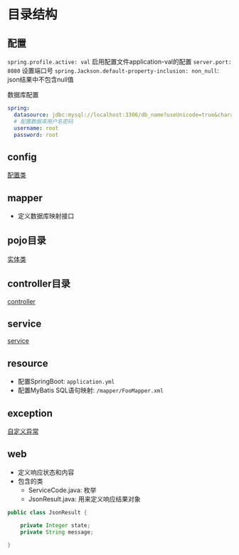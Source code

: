 # 目录结构

## 配置

`spring.profile.active: val` 启用配置文件application-val的配置
`server.port: 8080` 设置端口号
`spring.Jackson.default-property-inclusion: non_null`: json结果中不包含null值

数据库配置

```yml
spring:
  datasource: jdbc:mysql://localhost:3306/db_name?useUnicode=true&characterEncoding=utf-8&serverTimezone=Asia/Shanghai
  # 配置数据库用户名密码
  username: root  
  password: root
```

## config

[配置类](SpringBoot_Project_Structure_ConfigClass.md)

## mapper

- 定义数据库映射接口

## pojo目录

[实体类](SpringBoot_Project_Structure_Pojo.md)

## controller目录

[controller](SpringBoot_Project_Structure_Controller.md)

## service

[service](SpringBoot_Project_Structure_Service.md)

## resource

- 配置SpringBoot: `application.yml`
- 配置MyBatis SQL语句映射: `/mapper/FooMapper.xml`

## exception

[自定义异常](SpringBoot_Project_Structure_Exception.md)

## web

- 定义响应状态和内容
- 包含的类
  - ServiceCode.java: 枚举
  - JsonResult.java: 用来定义响应结果对象


```java
public class JsonResult {

    private Integer state;
    private String message;

}
```


